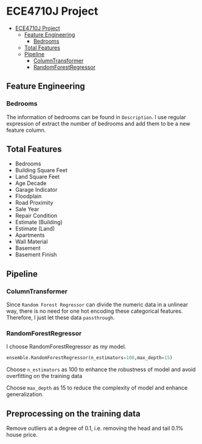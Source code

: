 # ECE4710J Project

<!--toc:start-->
- [ECE4710J Project](#ece4710j-project)
  - [Feature Engineering](#feature-engineering)
    - [Bedrooms](#bedrooms)
  - [Total Features](#total-features)
  - [Pipeline](#pipeline)
    - [ColumnTransformer](#columntransformer)
    - [RandomForestRegressor](#randomforestregressor)
<!--toc:end-->

## Feature Engineering

### Bedrooms

The information of bedrooms can be found in `Description`.
I use regular expression of extract the number of bedrooms and add them to be a new feature column.

## Total Features
- Bedrooms
- Building Square Feet
- Land Square Feet
- Age Decade
- Garage Indicator
- Floodplain
- Road Proximity
- Sale Year
- Repair Condition
- Estimate (Building)
- Estimate (Land)
- Apartments
- Wall Material
- Basement
- Basement Finish

## Pipeline

### ColumnTransformer

Since `Random Forest Regressor` can divide the numeric data in a unlinear way, there is no need for one hot encoding these categorical features.
Therefore, I just let these data `passthrough`.

### RandomForestRegressor

I choose RandomForestRegressor as my model.

```python
ensemble.RandomForestRegressor(n_estimators=100,max_depth=15)
```

Choose `n_estimators` as 100 to enhance the robustness of model and avoid overfitting on the training data

Choose `max_depth` as 15 to reduce the complexity of model and enhance generalization.

## Preprocessing on the training data

Remove outliers at a degree of 0.1, i.e. removing the head and tail 0.1% house price.
